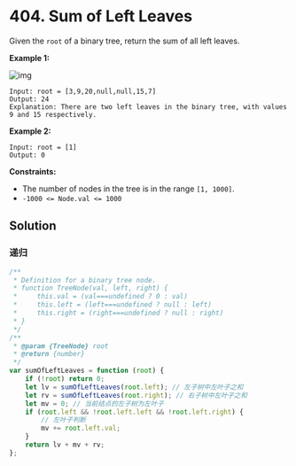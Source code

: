 # 404. Sum of Left Leaves

Given the `root` of a binary tree, return the sum of all left leaves.

**Example 1:**

![img](https://assets.leetcode.com/uploads/2021/04/08/leftsum-tree.jpg)

```
Input: root = [3,9,20,null,null,15,7]
Output: 24
Explanation: There are two left leaves in the binary tree, with values 9 and 15 respectively.
```

**Example 2:**

```
Input: root = [1]
Output: 0
```

**Constraints:**

-   The number of nodes in the tree is in the range `[1, 1000]`.
-   `-1000 <= Node.val <= 1000`

## Solution

### 递归

```javascript
/**
 * Definition for a binary tree node.
 * function TreeNode(val, left, right) {
 *     this.val = (val===undefined ? 0 : val)
 *     this.left = (left===undefined ? null : left)
 *     this.right = (right===undefined ? null : right)
 * }
 */
/**
 * @param {TreeNode} root
 * @return {number}
 */
var sumOfLeftLeaves = function (root) {
    if (!root) return 0;
    let lv = sumOfLeftLeaves(root.left); // 左子树中左叶子之和
    let rv = sumOfLeftLeaves(root.right); // 右子树中左叶子之和
    let mv = 0; // 当前结点的左子树为左叶子
    if (root.left && !root.left.left && !root.left.right) {
        // 左叶子判断
        mv += root.left.val;
    }
    return lv + mv + rv;
};
```
